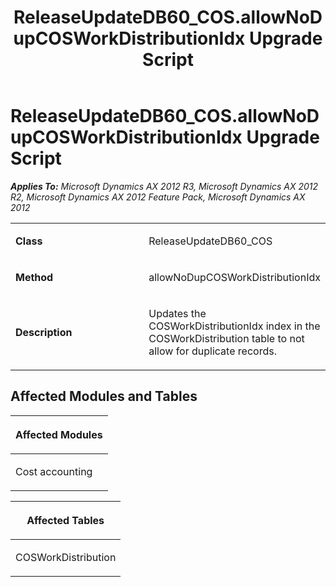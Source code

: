 ﻿---
title: ReleaseUpdateDB60_COS.allowNoDupCOSWorkDistributionIdx Upgrade Script
TOCTitle: ReleaseUpdateDB60_COS.allowNoDupCOSWorkDistributionIdx Upgrade Script
ms:assetid: 2c990be5-8166-1f99-06af-f109e85e3e65
ms:mtpsurl: https://msdn.microsoft.com/en-us/library/JJ735979(v=AX.60)
ms:contentKeyID: 49707397
ms.date: 05/18/2015
mtps_version: v=AX.60
---

# ReleaseUpdateDB60\_COS.allowNoDupCOSWorkDistributionIdx Upgrade Script 


_**Applies To:** Microsoft Dynamics AX 2012 R3, Microsoft Dynamics AX 2012 R2, Microsoft Dynamics AX 2012 Feature Pack, Microsoft Dynamics AX 2012_

<table>
<colgroup>
<col style="width: 50%" />
<col style="width: 50%" />
</colgroup>
<tbody>
<tr class="odd">
<td><p><strong>Class</strong></p></td>
<td><p>ReleaseUpdateDB60_COS</p></td>
</tr>
<tr class="even">
<td><p><strong>Method</strong></p></td>
<td><p>allowNoDupCOSWorkDistributionIdx</p></td>
</tr>
<tr class="odd">
<td><p><strong>Description</strong></p></td>
<td><p>Updates the COSWorkDistributionIdx index in the COSWorkDistribution table to not allow for duplicate records.</p></td>
</tr>
</tbody>
</table>


## Affected Modules and Tables

<table>
<colgroup>
<col style="width: 100%" />
</colgroup>
<thead>
<tr class="header">
<th><p>Affected Modules</p></th>
</tr>
</thead>
<tbody>
<tr class="odd">
<td><p>Cost accounting</p></td>
</tr>
</tbody>
</table>


<table>
<colgroup>
<col style="width: 100%" />
</colgroup>
<thead>
<tr class="header">
<th><p>Affected Tables</p></th>
</tr>
</thead>
<tbody>
<tr class="odd">
<td><p>COSWorkDistribution</p></td>
</tr>
</tbody>
</table>

  



